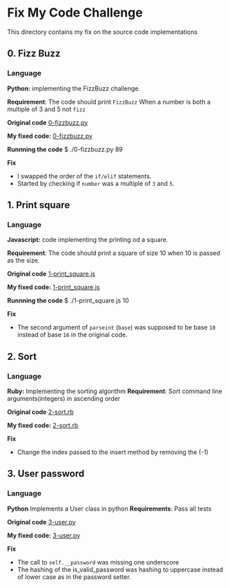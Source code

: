 # Fix My Code Challenge
This directory contains my fix on the source code implementations

## 0. Fizz Buzz
### Language
**Python:** implementing the FizzBuzz challenge.

**Requirement**: The code should print `FizzBuzz` When a number is both a multiple of 3 and 5 not `fizz`

**Original code**
[0-fizzbuzz.py](https://github.com/holbertonschool/0x00-Fix_My_Code_Challenge/blob/master/0-fizzbuzz.py)

**My fixed code:**
[0-fizzbuzz.py](./0-fizzbuzz.py)

**Runnning the code**
$ ./0-fizzbuzz.py 89

**Fix**
- I swapped the order of the `if/elif` statements. 
- Started by checking if `number` was a multiple of `3` and `5`.

## 1. Print square
### Language
**Javascript:** code implementing the printing od a square.

**Requirement**: The code should print a square of size 10 when 10 is passed as the size.

**Original code**
[1-print_square.js](https://github.com/holbertonschool/0x00-Fix_My_Code_Challenge/blob/master/1-print_square.js)

**My fixed code:**
[1-print_square.js](./1-print_square.js)

**Runnning the code**
$ ./1-print_square.js 10

**Fix**
- The second argument of `parseint` (`base`) was supposed to be base `10` instead of base `16` in the original code.

## 2. Sort
### Language
**Ruby:** Implementing the sorting algorithm
**Requirement**: Sort command line arguments(integers) in ascending order

**Original code**
[2-sort.rb](https://github.com/holbertonschool/0x00-Fix_My_Code_Challenge/blob/master/2-sort.rb)

**My fixed code:**
[2-sort.rb](./2-sort.rb)

**Fix**
- Change the index passed to the insert method by removing the (-1)

## 3. User password
### Language
**Python** Implements a User class in python
**Requirements**: Pass all tests

**Original code**
[3-user.py](https://github.com/holbertonschool/0x00-Fix_My_Code_Challenge/blob/master/3-user.py)

**My fixed code:**
[3-user.py](./3-user.py)

**Fix**
- The call to `self.__password` was missing one underscore
- The hashing of the is_valid_password was hashing to uppercase instead of lower case as in the password setter.
